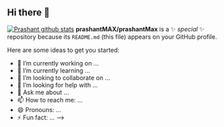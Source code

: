 ## Hi there 👋
[![Prashant github stats](https://github-readme-stats.vercel.app/api?username=prashantMax)](https://github.com/prashantMax/github-readme-stats)
**prashantMAX/prashantMax** is a ✨ _special_ ✨ repository because its `README.md` (this file) appears on your GitHub profile.

Here are some ideas to get you started:

- 🔭 I’m currently working on ...
- 🌱 I’m currently learning ...
- 👯 I’m looking to collaborate on ...
- 🤔 I’m looking for help with ...
- 💬 Ask me about ...
- 📫 How to reach me: ...
- 😄 Pronouns: ...
- ⚡ Fun fact: ...
-->
